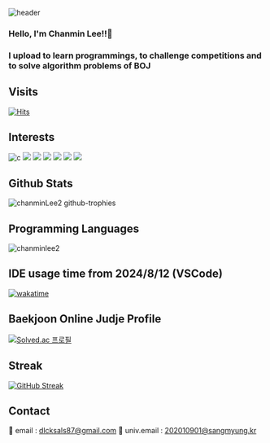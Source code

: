 ![header](https://capsule-render.vercel.app/api?type=wave&color=auto&height=200&section=header&text=&fontSize=90)

### Hello, I'm Chanmin Lee!!👋

### I upload to learn programmings, to challenge competitions and to solve algorithm problems of BOJ

## Visits
[![Hits](https://hits.seeyoufarm.com/api/count/incr/badge.svg?url=https%3A%2F%2Fgithub.com%2FChanMinLee2%2F&count_bg=%237AD534&title_bg=%23ED7D7D&icon=&icon_color=%23F0EEEE&title=hits&edge_flat=false)](https://hits.seeyoufarm.com)

## Interests

![c](https://img.shields.io/badge/c-A8B9CC.svg?&style=for-the-badge&logo=c&logoColor=blue) <img src="https://img.shields.io/badge/Python-3776AB?style=for-the-badge&logo=Python&logoColor=white"> <img src="https://img.shields.io/badge/java-007396?style=for-the-badge&logo=OpenJDK&logoColor=white"> <img src="https://img.shields.io/badge/HTML5-E34F26?style=for-the-badge&logo=html5&logoColor=FFF"/> <img src="https://img.shields.io/badge/CSS3-1572B6?style=for-the-badge&logo=css3&logoColor=FFF"/>
 <img src="https://img.shields.io/badge/javascript-F7DF1E?style=for-the-badge&logo=javascript&logoColor=black"> <img src="https://img.shields.io/badge/react-61DAFB?style=for-the-badge&logo=react&logoColor=black"> 


## Github Stats

![chanminLee2 github-trophies](https://stats.dooboo.io/api/github-trophies?login=chanminLee2)

## Programming Languages

<img src="https://github-readme-stats.vercel.app/api/top-langs?username=chanminlee2&show_icons=true&locale=en&layout=compact" alt="chanminlee2" />

## IDE usage time from 2024/8/12 (VSCode)

[![wakatime](https://wakatime.com/badge/user/d79b1d8e-514e-4b37-a51a-e709692f64db.svg)](https://wakatime.com/@d79b1d8e-514e-4b37-a51a-e709692f64db)

## Baekjoon Online Judje Profile

[![Solved.ac 프로필](http://mazassumnida.wtf/api/v2/generate_badge?boj=dlcksals87)](https://solved.ac/dlcksals87)

## Streak

[![GitHub Streak](https://streak-stats.demolab.com/?user=chanminLee2)](https://git.io/streak-stats)

## Contact

📧 email : dlcksals87@gmail.com
📮 univ.email : 202010901@sangmyung.kr
